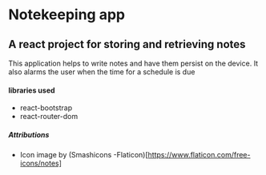 # Notekeeping app

## A react project for storing and retrieving notes

This application helps to  write notes and have them persist on the device. It also alarms the user when the time for a schedule is due

#### libraries used
- react-bootstrap
- react-router-dom



##### Attributions
- Icon image by (Smashicons -Flaticon)[https://www.flaticon.com/free-icons/notes]

